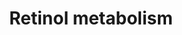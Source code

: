 ---
annotations:
- id: PW:0000003
  parent: signaling pathway
  type: Pathway Ontology
  value: signaling pathway
- id: CL:0009001
  parent: native cell
  type: Cell Type Ontology
  value: compound eye retinal cell
- id: PW:0000001
  type: Pathway Ontology
  value: pathway
- id: PW:0000141
  parent: classic metabolic pathway
  type: Pathway Ontology
  value: retinol metabolic pathway
- id: PW:0000002
  parent: classic metabolic pathway
  type: Pathway Ontology
  value: classic metabolic pathway
authors:
- Rvanrosmeulen
- Andra
- DeSl
- Eweitz
description: 'This pathway describes the metabolism of retinol. Retinol, more common
  known as vitamin A, is involved in various physiological processes in the human
  body.  Vitamin A must acquired from the diet. When taken up, retinol metabolism
  is important to create all the different retinoid forms, such as retinoic acid and
  retinyl esters. All these types have their own function.   There are many carries
  proteins and enzymes specific to retinoid metabolism involved in the processes. '
last-edited: 2023-02-14
organisms:
- Homo sapiens
redirect_from:
- /index.php/Pathway:WP5188
- /instance/WP5188
- /instance/WP5188_r122585
revision: r122585
schema-jsonld:
- '@context': https://schema.org/
  '@id': https://wikipathways.github.io/pathways/WP5188.html
  '@type': Dataset
  creator:
    '@type': Organization
    name: WikiPathways
  description: 'This pathway describes the metabolism of retinol. Retinol, more common
    known as vitamin A, is involved in various physiological processes in the human
    body.  Vitamin A must acquired from the diet. When taken up, retinol metabolism
    is important to create all the different retinoid forms, such as retinoic acid
    and retinyl esters. All these types have their own function.   There are many
    carries proteins and enzymes specific to retinoid metabolism involved in the processes. '
  keywords:
  - 11-cis retinal
  - 11-cis-retinol
  - 11-cis-retinyl palmitate
  - 11-cis-retinyl tetradecanoate
  - 11-cis-retinyl-palmitate hydrolase
  - 18-hydroxy RA
  - 4-hydroxy RA
  - 4-oxo RA
  - 9-cis-retinal
  - 9-cis-retinoate
  - 9-cis-retinol
  - ADH1A
  - AWAT2
  - Aldehyde oxidase
  - BCDO1
  - CP1A1
  - CP26A
  - CP2A6
  - CP2W1
  - CP3A7
  - DHRS4
  - DHRS9
  - Iodopsin
  - LRAT
  - PNPL4
  - RDH12
  - RDH13
  - RPE65
  - Retinal dehydrogenase 1
  - SDR16C5
  - all-trans-retinal
  - all-trans-retinoate
  - all-trans-retinol
  - all-trans-retinyl esters
  - beta-Carotene
  license: CC0
  name: Retinol metabolism
seo: CreativeWork
title: Retinol metabolism
wpid: WP5188
---